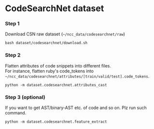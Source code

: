 # CodeSearchNet dataset

### Step 1

Download CSN raw dataset (```~/ncc_data/codesearchnet/raw```)

```shell
bash dataset/codesearchnet/download.sh
```

### Step 2

Flatten attributes of code snippets into different files. <br>
For instance, flatten ruby's code_tokens into ```~/ncc_data/codesearchnet/attributes/[train/valid/test].code_tokens```.

```shell
python -m dataset.codesearchnet.attributes_cast
```

### Step 3 (optional)

If you want to get AST/binary-AST etc. of code and so on. Plz run such command.

```shell
python -m dataset.codesearchnet.feature_extract
```